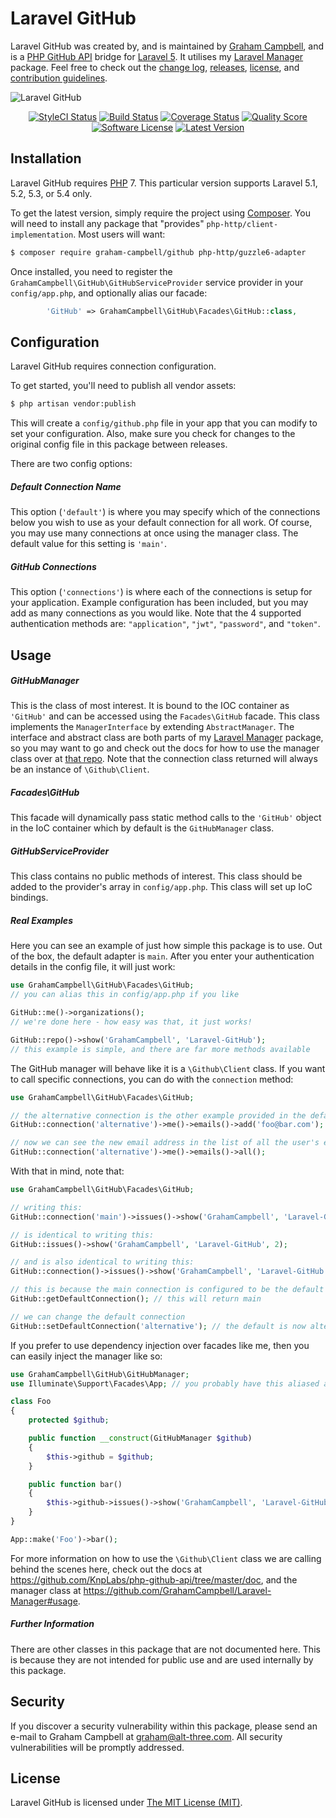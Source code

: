 Laravel GitHub
==============

Laravel GitHub was created by, and is maintained by [Graham Campbell](https://github.com/GrahamCampbell), and is a [PHP GitHub API](https://github.com/KnpLabs/php-github-api) bridge for [Laravel 5](http://laravel.com). It utilises my [Laravel Manager](https://github.com/GrahamCampbell/Laravel-Manager) package. Feel free to check out the [change log](CHANGELOG.md), [releases](https://github.com/GrahamCampbell/Laravel-GitHub/releases), [license](LICENSE), and [contribution guidelines](CONTRIBUTING.md).

![Laravel GitHub](https://cloud.githubusercontent.com/assets/2829600/4432305/c14a3934-468c-11e4-8371-684e72291139.PNG)

<p align="center">
<a href="https://styleci.io/repos/22288869"><img src="https://styleci.io/repos/22288869/shield" alt="StyleCI Status"></img></a>
<a href="https://travis-ci.org/GrahamCampbell/Laravel-GitHub"><img src="https://img.shields.io/travis/GrahamCampbell/Laravel-GitHub/master.svg?style=flat-square" alt="Build Status"></img></a>
<a href="https://scrutinizer-ci.com/g/GrahamCampbell/Laravel-GitHub/code-structure"><img src="https://img.shields.io/scrutinizer/coverage/g/GrahamCampbell/Laravel-GitHub.svg?style=flat-square" alt="Coverage Status"></img></a>
<a href="https://scrutinizer-ci.com/g/GrahamCampbell/Laravel-GitHub"><img src="https://img.shields.io/scrutinizer/g/GrahamCampbell/Laravel-GitHub.svg?style=flat-square" alt="Quality Score"></img></a>
<a href="LICENSE"><img src="https://img.shields.io/badge/license-MIT-brightgreen.svg?style=flat-square" alt="Software License"></img></a>
<a href="https://github.com/GrahamCampbell/Laravel-GitHub/releases"><img src="https://img.shields.io/github/release/GrahamCampbell/Laravel-GitHub.svg?style=flat-square" alt="Latest Version"></img></a>
</p>


## Installation

Laravel GitHub requires [PHP](https://php.net) 7. This particular version supports Laravel 5.1, 5.2, 5.3, or 5.4 only.

To get the latest version, simply require the project using [Composer](https://getcomposer.org). You will need to install any package that "provides" `php-http/client-implementation`. Most users will want:

```bash
$ composer require graham-campbell/github php-http/guzzle6-adapter
```

Once installed, you need to register the `GrahamCampbell\GitHub\GitHubServiceProvider` service provider in your `config/app.php`, and optionally alias our facade:

```php
        'GitHub' => GrahamCampbell\GitHub\Facades\GitHub::class,
```


## Configuration

Laravel GitHub requires connection configuration.

To get started, you'll need to publish all vendor assets:

```bash
$ php artisan vendor:publish
```

This will create a `config/github.php` file in your app that you can modify to set your configuration. Also, make sure you check for changes to the original config file in this package between releases.

There are two config options:

##### Default Connection Name

This option (`'default'`) is where you may specify which of the connections below you wish to use as your default connection for all work. Of course, you may use many connections at once using the manager class. The default value for this setting is `'main'`.

##### GitHub Connections

This option (`'connections'`) is where each of the connections is setup for your application. Example configuration has been included, but you may add as many connections as you would like. Note that the 4 supported authentication methods are: `"application"`, `"jwt"`, `"password"`, and `"token"`.


## Usage

##### GitHubManager

This is the class of most interest. It is bound to the IOC container as `'GitHub'` and can be accessed using the `Facades\GitHub` facade. This class implements the `ManagerInterface` by extending `AbstractManager`. The interface and abstract class are both parts of my [Laravel Manager](https://github.com/GrahamCampbell/Laravel-Manager) package, so you may want to go and check out the docs for how to use the manager class over at [that repo](https://github.com/GrahamCampbell/Laravel-Manager#usage). Note that the connection class returned will always be an instance of `\Github\Client`.

##### Facades\GitHub

This facade will dynamically pass static method calls to the `'GitHub'` object in the IoC container which by default is the `GitHubManager` class.

##### GitHubServiceProvider

This class contains no public methods of interest. This class should be added to the provider's array in `config/app.php`. This class will set up IoC bindings.

##### Real Examples

Here you can see an example of just how simple this package is to use. Out of the box, the default adapter is `main`. After you enter your authentication details in the config file, it will just work:

```php
use GrahamCampbell\GitHub\Facades\GitHub;
// you can alias this in config/app.php if you like

GitHub::me()->organizations();
// we're done here - how easy was that, it just works!

GitHub::repo()->show('GrahamCampbell', 'Laravel-GitHub');
// this example is simple, and there are far more methods available
```

The GitHub manager will behave like it is a `\Github\Client` class. If you want to call specific connections, you can do with the `connection` method:

```php
use GrahamCampbell\GitHub\Facades\GitHub;

// the alternative connection is the other example provided in the default config
GitHub::connection('alternative')->me()->emails()->add('foo@bar.com');

// now we can see the new email address in the list of all the user's emails
GitHub::connection('alternative')->me()->emails()->all();
```

With that in mind, note that:

```php
use GrahamCampbell\GitHub\Facades\GitHub;

// writing this:
GitHub::connection('main')->issues()->show('GrahamCampbell', 'Laravel-GitHub', 2);

// is identical to writing this:
GitHub::issues()->show('GrahamCampbell', 'Laravel-GitHub', 2);

// and is also identical to writing this:
GitHub::connection()->issues()->show('GrahamCampbell', 'Laravel-GitHub', 2);

// this is because the main connection is configured to be the default
GitHub::getDefaultConnection(); // this will return main

// we can change the default connection
GitHub::setDefaultConnection('alternative'); // the default is now alternative
```

If you prefer to use dependency injection over facades like me, then you can easily inject the manager like so:

```php
use GrahamCampbell\GitHub\GitHubManager;
use Illuminate\Support\Facades\App; // you probably have this aliased already

class Foo
{
    protected $github;

    public function __construct(GitHubManager $github)
    {
        $this->github = $github;
    }

    public function bar()
    {
        $this->github->issues()->show('GrahamCampbell', 'Laravel-GitHub', 2);
    }
}

App::make('Foo')->bar();
```

For more information on how to use the `\Github\Client` class we are calling behind the scenes here, check out the docs at https://github.com/KnpLabs/php-github-api/tree/master/doc, and the manager class at https://github.com/GrahamCampbell/Laravel-Manager#usage.

##### Further Information

There are other classes in this package that are not documented here. This is because they are not intended for public use and are used internally by this package.


## Security

If you discover a security vulnerability within this package, please send an e-mail to Graham Campbell at graham@alt-three.com. All security vulnerabilities will be promptly addressed.


## License

Laravel GitHub is licensed under [The MIT License (MIT)](LICENSE).
